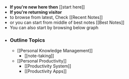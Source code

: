 - **If you're new here then** [[start here]]
- **If you're returning visitor**
- to browse from latest, Check [[Recent Notes]]
- or you can start from middle of best notes [[Best Notes]]
- You can also start by browsing below graph
- ### Outline Topics
    - [[Personal Knowledge Management]]
        - [[note-taking]]
    - [[Personal Productivity]] 
        - [[Productivity System]]
        - [[Productivity Apps]]
